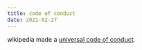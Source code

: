 ```yaml
---
title: code of conduct
date: 2021-02-27
---
```


wikipedia made a [universal code of conduct](https://wikimediafoundation.org/news/2021/02/02/wikipedia-embraces-first-of-its-kind-universal-code-of-conduct/).